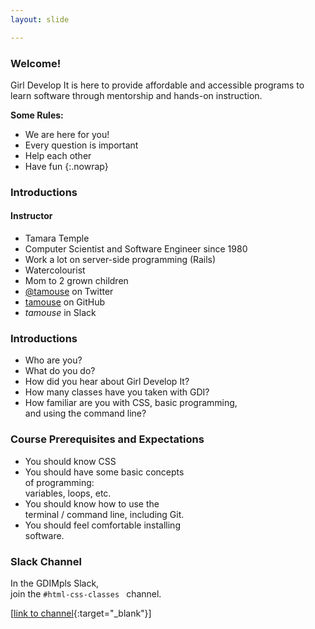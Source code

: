 ```yaml
---
layout: slide

---
```


<section>

### Welcome!


Girl Develop It is here to provide affordable and accessible programs
to learn software through mentorship and hands-on instruction.

**Some Rules:**

* We are here for you!
* Every question is important
* Help each other
* Have fun
{:.nowrap}


</section>

<section>

### Introductions
#### Instructor

* Tamara Temple
* Computer Scientist and Software Engineer since 1980
* Work a lot on server-side programming (Rails)
* Watercolourist
* Mom to 2 grown children
* [@tamouse](https://twitter.com/tamouse) on Twitter
* [tamouse](https://github.com/tamouse) on GitHub
* *tamouse* in Slack

</section>

<section>

### Introductions

* Who are you?
* What do you do?
* How did you hear about Girl Develop It?
* How many classes have you taken with GDI?
* How familiar are you with CSS, basic programming, <br>and using the command line?

</section>


<section>

### Course Prerequisites and Expectations

<ul>
<li>You should know CSS</li>
<li>You should have some basic concepts <br>of programming: <br>variables, loops, etc.</li>
<li>You should know how to use the <br>terminal / command line, including Git.</li>
<li>You should feel comfortable installing <br>software.</li>
</ul>

</section>

<section>

### Slack Channel

In the GDIMpls Slack, <br>join the `#html-css-classes ` channel.

[[link to channel](https://gdimpls.slack.com/messages/html-css-classes/){:target="_blank"}]

</section>
